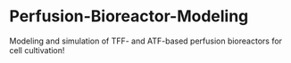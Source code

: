 # Perfusion-Bioreactor-Modeling
Modeling and simulation of TFF- and ATF-based perfusion bioreactors for cell cultivation!
